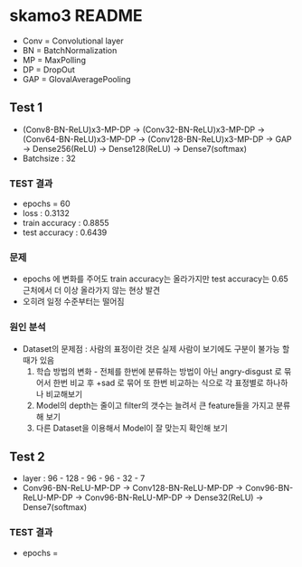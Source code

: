 # skamo3 README
 - Conv = Convolutional layer
 - BN = BatchNormalization
 - MP = MaxPolling
 - DP = DropOut
 - GAP = GlovalAveragePooling
 
## Test 1
 - (Conv8-BN-ReLU)x3-MP-DP -> (Conv32-BN-ReLU)x3-MP-DP -> (Conv64-BN-ReLU)x3-MP-DP -> (Conv128-BN-ReLU)x3-MP-DP -> GAP -> Dense256(ReLU) -> Dense128(ReLU) -> Dense7(softmax)
 - Batchsize : 32
 
 ### TEST 결과
 - epochs = 60
 - loss : 0.3132
 - train accuracy : 0.8855
 - test accuracy : 0.6439  
 
  ### 문제
 - epochs 에 변화를 주어도 train accuracy는 올라가지만 test accuracy는 0.65 근처에서 더 이상 올라가지 않는 현상 발견
 - 오히려 일정 수준부터는 떨어짐
 ### 원인 분석  
 - Dataset의 문제점 : 사람의 표정이란 것은 실제 사람이 보기에도 구분이 불가능 할 때가 있음   
    1. 학습 방법의 변화 - 전체를 한번에 분류하는 방법이 아닌 angry-disgust 로 묶어서 한번 비교 후 +sad 로 묶어 또 한번 비교하는 식으로 각 표정별로 하나하나 비교해보기
    2. Model의 depth는 줄이고 filter의 갯수는 늘려서 큰 feature들을 가지고 분류해 보기
    3. 다른 Dataset을 이용해서 Model이 잘 맞는지 확인해 보기

## Test 2
 - layer :  96 - 128 - 96 - 96 - 32 - 7 
 - Conv96-BN-ReLU-MP-DP -> Conv128-BN-ReLU-MP-DP -> Conv96-BN-ReLU-MP-DP -> Conv96-BN-ReLU-MP-DP -> Dense32(ReLU) -> Dense7(softmax)
 
 ### TEST 결과
 - epochs = 